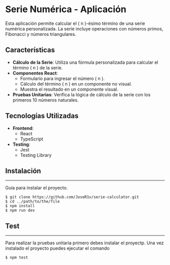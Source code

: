 # Serie Numérica - Aplicación

Esta aplicación permite calcular el \( n \)-ésimo término de una serie numérica personalizada. La serie incluye operaciones con números primos, Fibonacci y números triangulares.

## Características

- **Cálculo de la Serie**: Utiliza una fórmula personalizada para calcular el término \( n \) de la serie.
- **Componentes React**:
  - Formulario para ingresar el número \( n \).
  - Cálculo del término \( n \) en un componente no visual.
  - Muestra el resultado en un componente visual.
- **Pruebas Unitarias**: Verifica la lógica de cálculo de la serie con los primeros 10 números naturales.

## Tecnologías Utilizadas

- **Frontend**:
  - React
  - TypeScript
- **Testing**:
  - Jest
  - Testing Library

## Instalación

***
Guía para instalar el proyecto.
```
$ git clone https://github.com/JoseR1v/serie-calculator.git
$ cd ../path/to/the/file
$ npm install
$ npm run dev
```

## Test

***
Para realizar la pruebas unitaria primero debes instalar el proyectp. Una vez instalado el proyecto puedes ejecutar el comando
```
$ npm test
```
